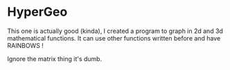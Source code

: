 # HyperGeo
This one is actually good (kinda), I created a program to graph in 2d and 3d mathematical functions. It can use other functions written before and have RAINBOWS !

Ignore the matrix thing it's dumb.
